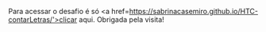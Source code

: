 Para acessar o desafio é só <a href=https://sabrinacasemiro.github.io/HTC-contarLetras/'>clicar aqui</a>.
  Obrigada pela visita!
